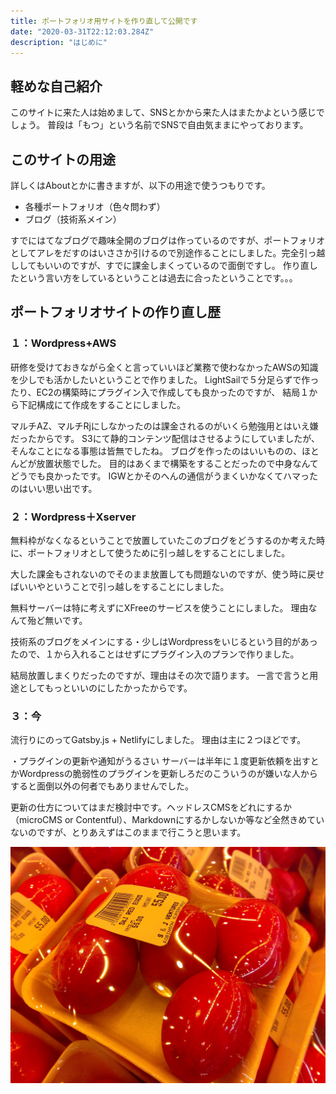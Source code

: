 ```yaml
---
title: ポートフォリオ用サイトを作り直して公開です
date: "2020-03-31T22:12:03.284Z"
description: "はじめに"
---
```


## 軽めな自己紹介
このサイトに来た人は始めまして、SNSとかから来た人はまたかよという感じでしょう。
普段は「もつ」という名前でSNSで自由気ままにやっております。

## このサイトの用途
詳しくはAboutとかに書きますが、以下の用途で使うつもりです。
 - 各種ポートフォリオ（色々問わず）
 - ブログ（技術系メイン）

すでにはてなブログで趣味全開のブログは作っているのですが、ポートフォリオとしてアレをだすのはいささか引けるので別途作ることにしました。完全引っ越ししてもいいのですが、すでに課金しまくっているので面倒ですし。
作り直したという言い方をしているということは過去に合ったということです。。。

## ポートフォリオサイトの作り直し歴
### １：Wordpress+AWS
研修を受けておきながら全くと言っていいほど業務で使わなかったAWSの知識を少しでも活かしたいということで作りました。
LightSailで５分足らずで作ったり、EC2の構築時にプラグイン入で作成しても良かったのですが、
結局１から下記構成にて作成をすることにしました。


マルチAZ、マルチRjにしなかったのは課金されるのがいくら勉強用とはいえ嫌だったからです。
S3にて静的コンテンツ配信はさせるようにしていましたが、そんなことになる事態は皆無でしたね。
ブログを作ったのはいいものの、ほとんどが放置状態でした。
目的はあくまで構築をすることだったので中身なんてどうでも良かったです。
IGWとかそのへんの通信がうまくいかなくてハマったのはいい思い出です。


### ２：Wordpress＋Xserver
無料枠がなくなるということで放置していたこのブログをどうするのか考えた時に、ポートフォリオとして使うために引っ越しをすることにしました。

大した課金もされないのでそのまま放置しても問題ないのですが、使う時に戻せばいいやということで引っ越しをすることにしました。

無料サーバーは特に考えずにXFreeのサービスを使うことにしました。
理由なんて殆ど無いです。

技術系のブログをメインにする・少しはWordpressをいじるという目的があったので、１から入れることはせずにプラグイン入のプランで作りました。

結局放置しまくりだったのですが、理由はその次で語ります。
一言で言うと用途としてもっといいのにしたかったからです。

### ３：今

流行りにのってGatsby.js +  Netlifyにしました。
理由は主に２つほどです。

・プラグインの更新や通知がうるさい
サーバーは半年に１度更新依頼を出すとかWordpressの脆弱性のプラグインを更新しろだのこういうのが嫌いな人からすると面倒以外の何者でもありませんでした。



更新の仕方についてはまだ検討中です。ヘッドレスCMSをどれにするか（microCMS or Contentful）、Markdownにするかしないか等など全然きめていないのですが、とりあえずはこのままで行こうと思います。


![Chinese Salty Egg](./salty_egg.jpg)
